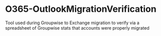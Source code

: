 O365-OutlookMigrationVerification
=================================

Tool used during Groupwise to Exchange migration to verify via a spreadsheet of Groupwise stats that accounts were properly migrated
